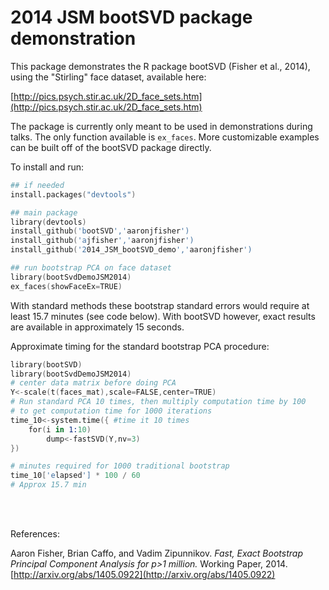 2014 JSM bootSVD package demonstration
=======

This package demonstrates the R package bootSVD (Fisher et al., 2014), using the "Stirling" face dataset, available here:

[http://pics.psych.stir.ac.uk/2D_face_sets.htm](http://pics.psych.stir.ac.uk/2D_face_sets.htm)


The package is currently only meant to be used in demonstrations during talks. The only function available is `ex_faces`. More customizable examples can be built off of the bootSVD package directly.

To install and run:
```S
## if needed
install.packages("devtools")

## main package
library(devtools)
install_github('bootSVD','aaronjfisher')
install_github('ajfisher','aaronjfisher')
install_github('2014_JSM_bootSVD_demo','aaronjfisher')

## run bootstrap PCA on face dataset
library(bootSvdDemoJSM2014)
ex_faces(showFaceEx=TRUE)
``` 

With standard methods these bootstrap standard errors would require at least 15.7 minutes (see code below). With bootSVD however, exact results are available in approximately 15 seconds.

Approximate timing for the standard bootstrap PCA procedure:
```S
library(bootSVD)
library(bootSvdDemoJSM2014)
# center data matrix before doing PCA
Y<-scale(t(faces_mat),scale=FALSE,center=TRUE) 
# Run standard PCA 10 times, then multiply computation time by 100
# to get computation time for 1000 iterations
time_10<-system.time({ #time it 10 times
    for(i in 1:10)
        dump<-fastSVD(Y,nv=3)
})

# minutes required for 1000 traditional bootstrap 
time_10['elapsed'] * 100 / 60
# Approx 15.7 min
```

<br/><br/>

References: 

Aaron Fisher, Brian Caffo, and Vadim Zipunnikov. *Fast, Exact Bootstrap Principal Component Analysis for p>1 million.* Working Paper, 2014. [http://arxiv.org/abs/1405.0922](http://arxiv.org/abs/1405.0922)







